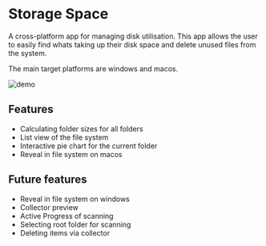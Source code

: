 # Storage Space

A cross-platform app for managing disk utilisation.
This app allows the user to easily find whats taking up their disk space and delete unused files from the system.

The main target platforms are windows and macos.



![demo](https://github.com/StainedMentor/StorageSpace/tree/main/assets/demo.png)

## Features
- Calculating folder sizes for all folders
- List view of the file system 
- Interactive pie chart for the current folder
- Reveal in file system on macos


## Future features

- Reveal in file system on windows
- Collector preview
- Active Progress of scanning
- Selecting root folder for scanning
- Deleting items via collector